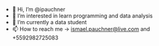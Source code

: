 - 👋 Hi, I’m @ipauchner
- 👀 I’m interested in learn programming and data analysis
- 🌱 I’m currently a data student 
- 📫 How to reach me -> ismael.pauchner@live.com and +5592982725083

<!---
ipauchner/ipauchner is a ✨ special ✨ repository because its `README.md` (this file) appears on your GitHub profile.
You can click the Preview link to take a look at your changes.
--->
